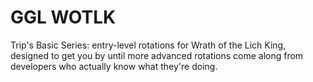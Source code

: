 # GGL WOTLK

Trip's Basic Series: entry-level rotations for Wrath of the Lich King, designed to get you by until more advanced rotations come along from developers who actually know what they're doing. 
